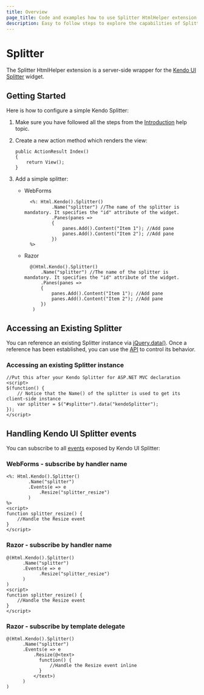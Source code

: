 ```yaml
---
title: Overview
page_title: Code and examples how to use Splitter HtmlHelper extension | Kendo UI documentation
description: Easy to follow steps to explore the capabilities of Splitter HtmlHelper extension for Kendo UI Splitter for ASP.NET MVC Widget.
---
```


# Splitter

The Splitter HtmlHelper extension is a server-side wrapper for the [Kendo UI Splitter](/api/web/splitter) widget.

## Getting Started

Here is how to configure a simple Kendo Splitter:

1.  Make sure you have followed all the steps from the [Introduction](/aspnet-mvc/introduction) help topic.

2.  Create a new action method which renders the view:

        public ActionResult Index()
        {
            return View();
        }
3.  Add a simple splitter:
    - WebForms

            <%: Html.Kendo().Splitter()
                    .Name("splitter") //The name of the splitter is mandatory. It specifies the "id" attribute of the widget.
                    .Panes(panes =>
                    {
                        panes.Add().Content("Item 1"); //Add pane
                        panes.Add().Content("Item 2"); //Add pane
                    })
            %>
    - Razor

            @(Html.Kendo().Splitter()
                .Name("splitter") //The name of the splitter is mandatory. It specifies the "id" attribute of the widget.
                .Panes(panes =>
                {
                    panes.Add().Content("Item 1"); //Add pane
                    panes.Add().Content("Item 2"); //Add pane
                })
             )

## Accessing an Existing Splitter

You can reference an existing Splitter instance via [jQuery.data()](http://api.jquery.com/jQuery.data/).
Once a reference has been established, you can use the [API](/api/web/splitter#methods) to control its behavior.



### Accessing an existing Splitter instance

    //Put this after your Kendo Splitter for ASP.NET MVC declaration
    <script>
    $(function() {
        // Notice that the Name() of the splitter is used to get its client-side instance
        var splitter = $("#splitter").data("kendoSplitter");
    });
    </script>


## Handling Kendo UI Splitter events

You can subscribe to all [events](/api/web/splitter#events) exposed by Kendo UI Splitter:

### WebForms - subscribe by handler name

    <%: Html.Kendo().Splitter()
            .Name("splitter")
            .Events(e => e
                .Resize("splitter_resize")
            )
    %>
    <script>
    function splitter_resize() {
        //Handle the Resize event
    }
    </script>


### Razor - subscribe by handler name

    @(Html.Kendo().Splitter()
          .Name("splitter")
          .Events(e => e
                .Resize("splitter_resize")
          )
    )
    <script>
    function splitter_resize() {
        //Handle the Resize event
    }
    </script>


### Razor - subscribe by template delegate

    @(Html.Kendo().Splitter()
          .Name("splitter")
          .Events(e => e
              .Resize(@<text>
                function() {
                    //Handle the Resize event inline
                }
              </text>)
          )
    )

